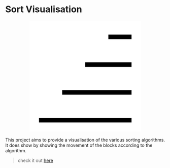 # Sort Visualisation

<p align="center">  <img width="350" height="350" src="https://github.com/Vikramadtya/visualizer/blob/main/public/icons/logo.svg">  </p>

This project aims to provide a visualisation of the various sorting algorithms. It does show by showing the movement of the blocks according to the algorithm.



> check it out [here](https://visualizer-woad.vercel.app)
